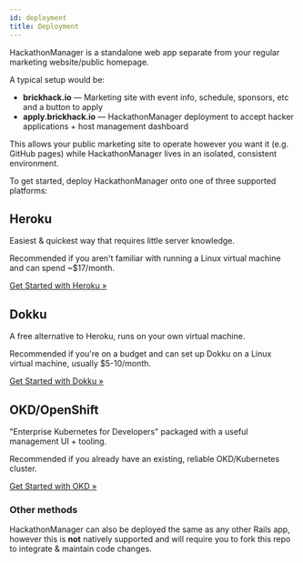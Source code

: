 ```yaml
---
id: deployment
title: Deployment
---
```


HackathonManager is a standalone web app separate from your regular marketing website/public homepage.

A typical setup would be:

- **brickhack.io** — Marketing site with event info, schedule, sponsors, etc and a button to apply
- **apply.brickhack.io** — HackathonManager deployment to accept hacker applications + host management dashboard

This allows your public marketing site to operate however you want it (e.g. GitHub pages) while HackathonManager lives in an isolated, consistent environment.

To get started, deploy HackathonManager onto one of three supported platforms:

## Heroku

Easiest & quickest way that requires little server knowledge.

Recommended if you aren't familiar with running a Linux virtual machine and can spend ~$17/month.

[Get Started with Heroku &raquo;](deployment-heroku.md)

## Dokku

A free alternative to Heroku, runs on your own virtual machine.

Recommended if you're on a budget and can set up Dokku on a Linux virtual machine, usually $5-10/month.

[Get Started with Dokku &raquo;](deployment-dokku.md)

## OKD/OpenShift

"Enterprise Kubernetes for Developers" packaged with a useful management UI + tooling.

Recommended if you already have an existing, reliable OKD/Kubernetes cluster.

[Get Started with OKD &raquo;](deployment-okd.md)

### Other methods

HackathonManager can also be deployed the same as any other Rails app, however this is **not** natively supported and will require you to fork this repo to integrate & maintain code changes.
